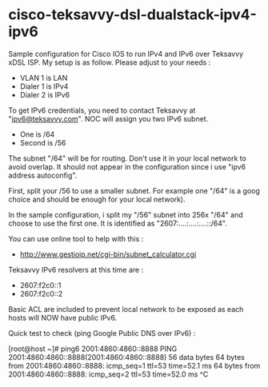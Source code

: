 cisco-teksavvy-dsl-dualstack-ipv4-ipv6
======================================

Sample configuration for Cisco IOS to run IPv4 and IPv6 over Teksavvy xDSL ISP.
My setup is as follow. Please adjust to your needs :

* VLAN 1 is LAN
* Dialer 1 is IPv4
* Dialer 2 is IPv6

To get IPv6 credentials, you need to contact Teksavvy at "ipv6@teksavvy.com".
NOC will assign you two IPv6 subnet.

* One is /64
* Second is /56

The subnet "/64" will be for routing. Don't use it in your local network to avoid overlap.
It should not appear in the configuration since i use "ipv6 address autoconfig".

First, split your /56 to use a smaller subnet. For example one "/64" is a goog choice and should be enough
for your local network).

In the sample configuration, i split my "/56" subnet into 256x "/64" and choose to use the first one.
It is identified as "2607:....:....:....::/64". 

You can use online tool to help with this :

* http://www.gestioip.net/cgi-bin/subnet_calculator.cgi

Teksavvy IPv6 resolvers at this time are :

* 2607:f2c0::1
* 2607:f2c0::2

Basic ACL are included to prevent local network to be exposed as each hosts will NOW have public IPv6.

Quick test to check (ping Google Public DNS over IPv6) :

  [root@host ~]# ping6 2001:4860:4860::8888
  PING 2001:4860:4860::8888(2001:4860:4860::8888) 56 data bytes
  64 bytes from 2001:4860:4860::8888: icmp_seq=1 ttl=53 time=52.1 ms
  64 bytes from 2001:4860:4860::8888: icmp_seq=2 ttl=53 time=52.0 ms
  ^C
